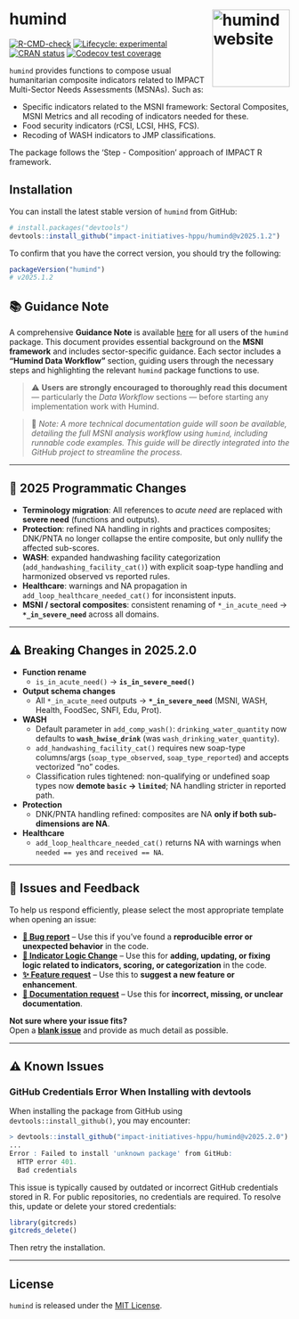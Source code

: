
<!-- README.md is generated from README.Rmd. Please edit that file -->

# humind <a href="https://impact-initiatives-hppu.github.io/humind/"><img src="man/figures/logo.png" align="right" height="139" alt="humind website" /></a>

<!-- badges: start -->

[![R-CMD-check](https://github.com/impact-initiatives-hppu/humind/actions/workflows/R-CMD-check.yaml/badge.svg)](https://github.com/impact-initiatives-hppu/humind/actions/workflows/R-CMD-check.yaml)
[![Lifecycle:
experimental](https://img.shields.io/badge/lifecycle-experimental-orange.svg)](https://lifecycle.r-lib.org/articles/stages.html#experimental)
[![CRAN
status](https://www.r-pkg.org/badges/version/humind)](https://CRAN.R-project.org/package=humind)
[![Codecov test
coverage](https://codecov.io/gh/impact-initiatives-hppu/humind/branch/main/graph/badge.svg)](https://app.codecov.io/gh/impact-initiatives-hppu/humind?branch=main)
<!-- badges: end -->

`humind` provides functions to compose usual humanitarian composite
indicators related to IMPACT Multi-Sector Needs Assessments (MSNAs).
Such as:

- Specific indicators related to the MSNI framework: Sectoral
  Composites, MSNI Metrics and all recoding of indicators needed for
  these.
- Food security indicators (rCSI, LCSI, HHS, FCS).
- Recoding of WASH indicators to JMP classifications.

The package follows the ‘Step - Composition’ approach of IMPACT R
framework.

## Installation

You can install the latest stable version of `humind` from GitHub:

``` r
# install.packages("devtools")
devtools::install_github("impact-initiatives-hppu/humind@v2025.1.2")
```

To confirm that you have the correct version, you should try the
following:

``` r
packageVersion("humind")
# v2025.1.2
```

## 📚 Guidance Note

A comprehensive **Guidance Note** is available
[here](https://acted.sharepoint.com/sites/IMPACT-Humanitarian_Planning_Prioritization/SitePages/MSNA%20analysis%20(LSG-MSNi).aspx)
for all users of the `humind` package. This document provides essential
background on the **MSNI framework** and includes sector-specific
guidance. Each sector includes a **“Humind Data Workflow”** section,
guiding users through the necessary steps and highlighting the relevant
`humind` package functions to use.

> ⚠️ **Users are strongly encouraged to thoroughly read this document**
> — particularly the *Data Workflow* sections — before starting any
> implementation work with Humind.

> 📌 *Note: A more technical documentation guide will soon be available,
> detailing the full MSNI analysis workflow using `humind`, including
> runnable code examples. This guide will be directly integrated into
> the GitHub project to streamline the process.*

------------------------------------------------------------------------

## 📖 2025 Programmatic Changes

- **Terminology migration**: All references to *acute need* are replaced
  with **severe need** (functions and outputs).  
- **Protection**: refined NA handling in rights and practices
  composites; DNK/PNTA no longer collapse the entire composite, but only
  nullify the affected sub-scores.  
- **WASH**: expanded handwashing facility categorization
  (`add_handwashing_facility_cat()`) with explicit soap-type handling
  and harmonized observed vs reported rules.  
- **Healthcare**: warnings and NA propagation in
  `add_loop_healthcare_needed_cat()` for inconsistent inputs.  
- **MSNI / sectoral composites**: consistent renaming of
  `*_in_acute_need` → **`*_in_severe_need`** across all domains.

------------------------------------------------------------------------

## ⚠️ Breaking Changes in 2025.2.0

- **Function rename**
  - `is_in_acute_need()` → **`is_in_severe_need()`**
- **Output schema changes**
  - All `*_in_acute_need` outputs → **`*_in_severe_need`** (MSNI, WASH,
    Health, FoodSec, SNFI, Edu, Prot).
- **WASH**
  - Default parameter in `add_comp_wash()`: `drinking_water_quantity`
    now defaults to **`wash_hwise_drink`** (was
    `wash_drinking_water_quantity`).  
  - `add_handwashing_facility_cat()` requires new soap-type columns/args
    (`soap_type_observed`, `soap_type_reported`) and accepts vectorized
    “no” codes.  
  - Classification rules tightened: non-qualifying or undefined soap
    types now **demote `basic` → `limited`**; NA handling stricter in
    reported path.
- **Protection**
  - DNK/PNTA handling refined: composites are NA **only if both
    sub-dimensions are NA**.
- **Healthcare**
  - `add_loop_healthcare_needed_cat()` returns NA with warnings when
    `needed == yes` and `received == NA`.

------------------------------------------------------------------------

## 📌 Issues and Feedback

To help us respond efficiently, please select the most appropriate
template when opening an issue:

- **[🐛 Bug
  report](https://github.com/impact-initiatives-hppu/humind/issues/new?template=bug-report.yml&labels=bug,triage)**
  – Use this if you’ve found a **reproducible error or unexpected
  behavior** in the code.  
- **[🧮 Indicator Logic
  Change](https://github.com/impact-initiatives-hppu/humind/issues/new?template=indicator_logic_change.yml&labels=indicator-logic)**
  – Use this for **adding, updating, or fixing logic related to
  indicators, scoring, or categorization** in the code.  
- **[✨ Feature
  request](https://github.com/impact-initiatives-hppu/humind/issues/new?template=feature_request.yml&labels=enhancement)**
  – Use this to **suggest a new feature or enhancement**.  
- **[📖 Documentation
  request](https://github.com/impact-initiatives-hppu/humind/issues/new?template=documentation_request.yml&labels=documentation)**
  – Use this for **incorrect, missing, or unclear documentation**.

**Not sure where your issue fits?**  
Open a **[blank
issue](https://github.com/impact-initiatives-hppu/humind/issues/new)**
and provide as much detail as possible.

------------------------------------------------------------------------

## ⚠️ Known Issues

### GitHub Credentials Error When Installing with devtools

When installing the package from GitHub using
`devtools::install_github()`, you may encounter:

``` r
> devtools::install_github("impact-initiatives-hppu/humind@v2025.2.0")
...
Error : Failed to install 'unknown package' from GitHub:
  HTTP error 401.
  Bad credentials
```

This issue is typically caused by outdated or incorrect GitHub
credentials stored in R. For public repositories, no credentials are
required. To resolve this, update or delete your stored credentials:

``` r
library(gitcreds)
gitcreds_delete()
```

Then retry the installation.

------------------------------------------------------------------------

## License

`humind` is released under the [MIT License](LICENSE.md).
